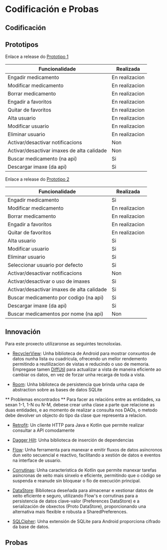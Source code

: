 # Codificación e Probas

## Codificación

## Prototipos
Enlace a release do [Prototipo 1](https://gitlab.iessanclemente.net/damo/a23pablooc/-/releases/v1.0.0)

| Funcionalidade                             | Realizada      |
|--------------------------------------------|----------------|
| Engadir medicamento                        | En realizacion |
| Modificar medicamento                      | En realizacion |
| Borrar medicamento                         | En realizacion |
| Engadir a favoritos                        | En realizacion |
| Quitar de favoritos                        | En realizacion |
| Alta usuario                               | En realizacion |
| Modificar usuario                          | En realizacion |
| Eliminar usuario                           | En realizacion |
| Activar/desactivar notificacions           | Non            |
| Activar/desactivar imaxes de alta calidade | Non            |
| Buscar medicamento (na api)                | Si             |
| Descargar imaxe (da api)                   | Si             |

Enlace a release do [Prototipo 2]()

| Funcionalidade                             | Realizada      |
|--------------------------------------------|----------------|
| Engadir medicamento                        | Si             |
| Modificar medicamento                      | En realizacion |
| Borrar medicamento                         | En realizacion |
| Engadir a favoritos                        | En realizacion |
| Quitar de favoritos                        | En realizacion |
| Alta usuario                               | Si             |
| Modificar usuario                          | Si             |
| Eliminar usuario                           | Si             |
| Seleccionar usuario por defecto            | Si             |
| Activar/desactivar notificacions           | Non            |
| Activar/desactivar o uso de imaxes         | Si             |
| Activar/desactivar imaxes de alta calidade | Si             |
| Buscar medicamento por codigo (na api)     | Si             |
| Descargar imaxe (da api)                   | Si             |
| Buscar medicamentos por nome (na api)      | Non            |

## Innovación

Para este proxecto utilizaronse as seguintes tecnoloxías.

- [RecyclerView](https://developer.android.com/develop/ui/views/layout/recyclerview?hl=es-419): Unha biblioteca de Android para mostrar conxuntos de datos nunha lista ou cuadricula, ofrecendo un mellor rendemento permitindo a reutilizacion de vistas e reducindo o uso de memoria. Empregase tamen [DiffUtil](https://developer.android.com/reference/kotlin/androidx/recyclerview/widget/DiffUtil) para actualizar a vista de maneira eficiente ao cambiar os datos, en vez de forzar unha recarga de toda a vista.

- [Room](https://developer.android.com/training/data-storage/room?hl=es-419): Unha biblioteca de persistencia que brinda unha capa de
abstraction sobre as bases de datos SQLite

** Problemas encontrados **
Para facer as relacións entre as entidades, xa sexan 1-1, 1-N ou N-M, debese crear unha clase a parte que relacione as duas entidades, e ao momento de realizar a consulta nos DAOs, o metodo debe devolver un objecto do tipo da clase que representa a relacion.

- [Retrofit](https://square.github.io/retrofit/): Un cliente HTTP para Java e Kotlin que permite realizar consultar a API comodamente

- [Dagger Hilt](https://developer.android.com/training/dependency-injection/hilt-android?hl=es-419): Unha biblioteca de inserción de dependencias

- [Flow](https://developer.android.com/kotlin/flow?hl=es-419): Unha ferramenta para manexar e emitir fluxos de datos asíncronos dun xeito secuencial e reactivo, facilitando a xestión de datos e eventos na interface de usuario.

- [Corrutinas](https://developer.android.com/kotlin/coroutines?hl=es-419): Unha caracteristica de Kotlin que permite manexar tarefas asíncronas de xeito mais sinxelo e eficiente, permitindo que o código se suspenda e reanude sin bloquear o fío de execución principal.

- [DataStore](https://developer.android.com/topic/libraries/architecture/datastore?hl=es-419): Biblioteca deseñada para almacenar e xestionar datos de xeito eficiente e seguro, utilizando Flow's e corrutinas para a persistencia de datos clave-valor (Preferences DataStore) e a serialización de obxectos (Proto DataStore), proporcionando una alternativa mais flexible e robusta a SharedPreferences.

- [SQLCipher](https://github.com/sqlcipher/sqlcipher-android): Unha extensión de SQLite para Android proporciona cifrado da base de datos.

## Probas
